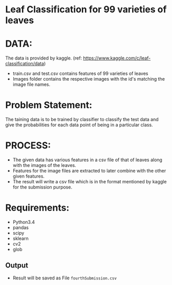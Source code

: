 # Leaf Classification for 99 varieties of leaves

# DATA:

The data is provided by kaggle. (ref: https://www.kaggle.com/c/leaf-classification/data)

 - train.csv and test.csv contains features of 99 varieties of leaves
 - Images folder contains the respective images with the id's matching the  image file names. 

# Problem Statement:

The taining data is to be trained by classifier to classify the test data and give the probabilities for each data point of being 
in a particular class.

# PROCESS:

 - The given data has various features in a csv file of that of leaves along with the images of the leaves.
 - Features for the image files are extracted to later combine with the other given features.
 - The result will write a csv file which is in the format mentioned by kaggle for the submission purpose.

# Requirements:
 - Python3.4
 - pandas
 - scipy
 - sklearn
 - cv2
 - glob
 
## Output
 - Result will be saved as File  ``` fourthSubmission.csv ```
